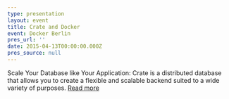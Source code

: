 ```yaml
---
type: presentation
layout: event
title: Crate and Docker
event: Docker Berlin
pres_url: ''
date: 2015-04-13T00:00:00.000Z
pres_source: null
---
```


Scale Your Database like Your Application: Crate is a distributed database that allows you to create a flexible and scalable backend suited to a wide variety of purposes. [Read more](http://www.meetup.com/Docker-Berlin/events/221573093/)
